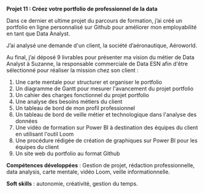 **Projet 11 : Créez votre portfolio de professionnel de la data**

Dans ce dernier et ultime projet du parcours de formation, j’ai créé un portfolio en ligne personnalisé sur Github pour 
améliorer mon employabilité en tant que Data Analyst.

J’ai analysé une demande d'un client, la société d’aéronautique, Aéroworld.

Au final, j’ai déposé 9 livrables pour présenter ma vision du métier de Data Analyst à Suzanne, la responsable commerciale
de Data ESN afin d'être sélectionné pour réaliser la mission chez son client :

1) Une carte mentale pour structurer et organiser le portfolio
2) Un diagramme de Gantt pour mesurer l'avancement du projet portfolio
3) Un cahier des charges fonctionnel du projet portfolio
4) Une analyse des besoins métiers du client
5) Un tableau de bord de mon profil professionnel
6) Un tableau de bord de veille métier et technologique dans l'analyse des données
7) Une vidéo de formation sur Power BI à destination des équipes du client en utilisant l'outil Loom
8) Une procédure rédigée de création de graphiques sur Power BI pour les équipes du client
9) Un site web du portfolio au format Github

**Compétences développées** : Gestion de projet, rédaction professionnelle, data analysis, carte mentale, vidéo Loom, 
veille informationnelle. 

**Soft skills** : autonomie, créativité, gestion du temps.
